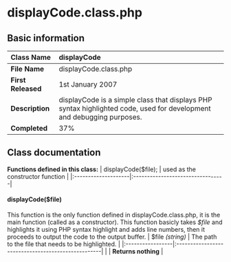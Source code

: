 # displayCode.class.php #
## Basic information ##
| **Class Name** | displayCode |
|:---------------|:------------|
| **File Name**  | displayCode.class.php |
| **First Released** | 1st January 2007 |
| **Description** | displayCode is a simple class that displays PHP syntax highlighted code, used for development and debugging purposes. |
| **Completed**  | 37%         |

## Class documentation ##
**Functions defined in this class:**
| displayCode($file); | used as the constructor function |
|:--------------------|:---------------------------------|

#### displayCode($file) ####
This function is the only function defined in displayCode.class.php, it is the main function (called as a constructor).
This function basicly takes _$file_ and highlights it using PHP syntax highlight and adds line numbers, then it proceeds to output the code to the output buffer.
| $file _(string)_ | The path to the file that needs to be highlighted. |
|:-----------------|:---------------------------------------------------|
|                  | **Returns nothing**                                |